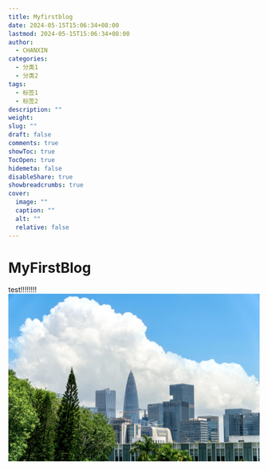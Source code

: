 ```yaml
---
title: Myfirstblog
date: 2024-05-15T15:06:34+08:00
lastmod: 2024-05-15T15:06:34+08:00
author:
  - CHANXIN
categories:
  - 分类1
  - 分类2
tags:
  - 标签1
  - 标签2
description: ""
weight: 
slug: ""
draft: false
comments: true
showToc: true
TocOpen: true
hidemeta: false
disableShare: true
showbreadcrumbs: true
cover:
  image: ""
  caption: ""
  alt: ""
  relative: false
---
```

# MyFirstBlog
test!!!!!!!!
![](0.jpg)